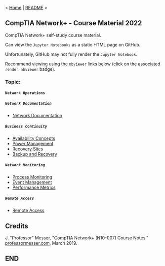 < [Home](https://github.com/SeanOhAileasa) | [README](https://github.com/SeanOhAileasa/nkp-network-operations/blob/main/README.md) >

## CompTIA Network+ - Course Material 2022

CompTIA Network+ self-study course material.

Can view the ``Jupyter Notebooks`` as a static HTML page on GitHub.

Unfortunately, GitHub may not fully render the ``Jupyter Notebook``.

Recommend viewing using the ``nbviewer`` links below (click on the associated ``render nbviewer`` badge).

### Topic: 

#### ``Network Operations``

##### ``Network Documentation``

- [Network Documentation](https://nbviewer.org/github/SeanOhAileasa/nkp-network-operations/blob/main/rc/network-documentation/nkp-network-documentation.ipynb) <br/>

##### ``Business Continuity``

- [Availability Concepts](https://nbviewer.org/github/SeanOhAileasa/nkp-network-operations/blob/main/rc/business-continuity/nkp-availability-concepts.ipynb) <br/>
- [Power Management](https://nbviewer.org/github/SeanOhAileasa/nkp-network-operations/blob/main/rc/business-continuity/nkp-power-management.ipynb) <br/>
- [Recovery Sites](https://nbviewer.org/github/SeanOhAileasa/nkp-network-operations/blob/main/rc/business-continuity/nkp-recovery-sites.ipynb) <br/>
- [Backup and Recovery](https://nbviewer.org/github/SeanOhAileasa/nkp-network-operations/blob/main/rc/business-continuity/nkp-backup-and-recovery.ipynb) <br/>

##### ``Network Monitoring``

- [Process Monitoring](https://nbviewer.org/github/SeanOhAileasa/nkp-network-operations/blob/main/rc/network-monitoring/nkp-process-monitoring.ipynb) <br/>
- [Event Management](https://nbviewer.org/github/SeanOhAileasa/nkp-network-operations/blob/main/rc/network-monitoring/nkp-event-management.ipynb) <br/>
- [Performance Metrics](https://nbviewer.org/github/SeanOhAileasa/nkp-network-operations/blob/main/rc/remote-access/nkp-performance-metrics.ipynb) <br/>

##### ``Remote Access``

- [Remote Access](https://nbviewer.org/github/SeanOhAileasa/nkp-network-operations/blob/main/rc/network-monitoring/nkp-remote-access.ipynb) <br/>

## Credits

J. "Professor" Messer, "CompTIA Network+ (N10-007) Course Notes," [professormesser.com](https://web.archive.org/web/20220404153917/https://www.professormesser.com/network-plus/n10-007/n10-007-training-course/), March 2019.

## END